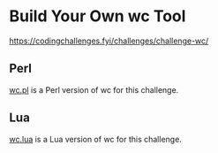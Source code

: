 # Build Your Own wc Tool
https://codingchallenges.fyi/challenges/challenge-wc/

## Perl
[wc.pl](wc.pl) is a Perl version of wc for this challenge.

## Lua
[wc.lua](wc.lua) is a Lua version of wc for this challenge.
